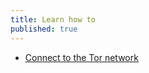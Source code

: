 ```yaml
---
title: Learn how to
published: true
---
```

- [Connect to the Tor network](en/topics/tool-9-tor-browser/1-connect-to-tor/3-learn.md)
